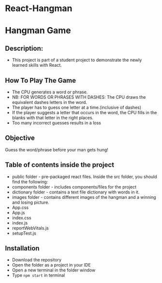 # React-Hangman

# Hangman Game

## Description:

- This project is part of a student project to demonstrate the newly learned skills with React.

## How To Play The Game

- The CPU generates a word or phrase.
- NB: FOR WORDS OR PHRASES WITH DASHES: The CPU draws the equivalent dashes letters in the word.
-  The player has to guess one letter at a time.(inclusive of dashes)
- If the player suggests a letter that occurs in the word, the CPU fills in the blanks with that letter in the right places.
- Too many incorrect guesses results in a loss

## Objective

Guess the word/phrase before your man gets hung!

## Table of contents inside the project
- public folder - pre-packaged react files.
Inside the src folder, you should find the following:
- components folder - includes components/files for the project
- dictionary folder - contains a text file dictionary with words in it.
- images folder - contains different images of the hangman and a winning and losing picture.
- App.css
- App.js
- index.css
- index.js
- reportWebVitals.js
- setupTest.js


## Installation

- Download the repository
- Open the folder as a project in your IDE
- Open a new terminal in the folder window
- Type `npm start` in terminal






 
